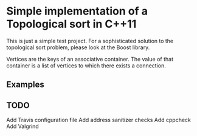 # Simple implementation of a Topological sort in C++11

This is just a simple test project.
For a sophisticated solution to the topological sort problem, please look at the
Boost library.

Vertices are the keys of an associative container. The value of that container
is a list of vertices to which there exists a connection.

## Examples

## TODO
Add Travis configuration file
Add address sanitizer checks
Add cppcheck
Add Valgrind
